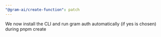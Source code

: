 ```yaml
---
"@gram-ai/create-function": patch
---
```


We now install the CLI and run gram auth automatically (if yes is chosen) during pnpm create
